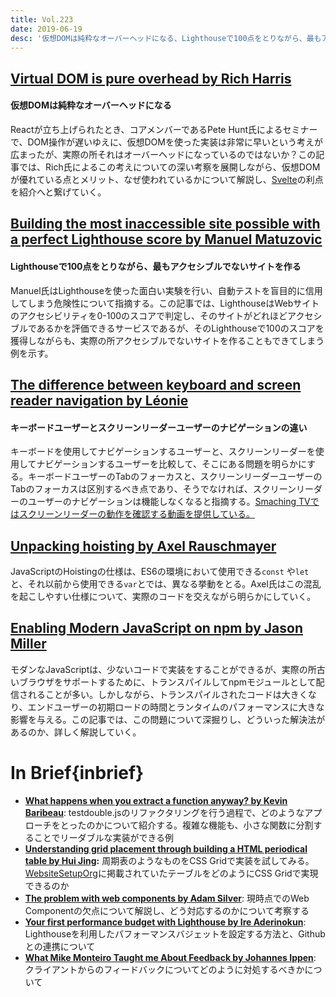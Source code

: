 ```yaml
---
title: Vol.223
date: 2019-06-19
desc: '仮想DOMは純粋なオーバーヘッドになる、Lighthouseで100点をとりながら、最もアクセシブルでないサイトを作る、キーボードユーザーとスクリーンリーダーユーザーのナビゲーションの違い、ほか計10リンク'
---
```


## [Virtual DOM is pure overhead by Rich Harris](https://svelte.dev/blog/virtual-dom-is-pure-overhead)

#### 仮想DOMは純粋なオーバーヘッドになる

Reactが立ち上げられたとき、コアメンバーであるPete Hunt氏によるセミナーで、DOM操作が遅いゆえに、仮想DOMを使った実装は非常に早いという考えが広まったが、実際の所それはオーバーヘッドになっているのではないか？この記事では、Rich氏によるこの考えについての深い考察を展開しながら、仮想DOMが優れている点とメリット、なぜ使われているかについて解説し、[Svelte](https://svelte.dev/)の利点を紹介へと繋げていく。

## [Building the most inaccessible site possible with a perfect Lighthouse score by Manuel Matuzovic](https://www.matuzo.at/blog/building-the-most-inaccessible-site-possible-with-a-perfect-lighthouse-score/)

#### Lighthouseで100点をとりながら、最もアクセシブルでないサイトを作る

Manuel氏はLighthouseを使った面白い実験を行い、自動テストを盲目的に信用してしまう危険性について指摘する。この記事では、LighthouseはWebサイトのアクセシビリティを0-100のスコアで判定し、そのサイトがどれほどアクセシブルであるかを評価できるサービスであるが、そのLighthouseで100のスコアを獲得しながらも、実際の所アクセシブルでないサイトを作ることもできてしまう例を示す。

## [The difference between keyboard and screen reader navigation by Léonie](https://tink.uk/the-difference-between-keyboard-and-screen-reader-navigation/)

#### キーボードユーザーとスクリーンリーダーユーザーのナビゲーションの違い

キーボードを使用してナビゲーションするユーザーと、スクリーンリーダーを使用してナビゲーションするユーザーを比較して、そこにある問題を明らかにする。キーボードユーザーのTabのフォーカスと、スクリーンリーダーユーザーのTabのフォーカスは区別するべき点であり、そうでなければ、スクリーンリーダーのユーザーのナビゲーションは機能しなくなると指摘する。[Smaching TVではスクリーンリーダーの動作を確認する動画を提供している。](https://www.youtube.com/watch?v=iUCYPM6up9M&feature=youtu.be)

## [Unpacking hoisting by Axel Rauschmayer](http://2ality.com/2019/05/unpacking-hoisting.html)

JavaScriptのHoistingの仕様は、ES6の環境において使用できる`const` や`let`と、それ以前から使用できる`var`とでは、異なる挙動をとる。Axel氏はこの混乱を起こしやすい仕様について、実際のコードを交えながら明らかにしていく。

## [Enabling Modern JavaScript on npm by Jason Miller](https://jasonformat.com/enabling-modern-js-on-npm/)

モダンなJavaScriptは、少ないコードで実装をすることができるが、実際の所古いブラウザをサポートするために、トランスパイルしてnpmモジュールとして配信されることが多い。しかしながら、トランスパイルされたコードは大きくなり、エンドユーザーの初期ロードの時間とランタイムのパフォーマンスに大きな影響を与える。この記事では、この問題について深掘りし、どういった解決法があるのか、詳しく解説していく。

# In Brief{inbrief}
- [**What happens when you extract a function anyway? by Kevin Baribeau**](http://blog.testdouble.com/posts/2019-05-28-what-happens-when-you-extract-a-function):  testdouble.jsのリファクタリングを行う過程で、どのようなアプローチをとったのかについて紹介する。複雑な機能も、小さな関数に分割することでリーダブルな実装ができる例
- [**Understanding grid placement through building a HTML periodical table by Hui Jing**](https://www.chenhuijing.com/blog/understanding-grid-placement/#%F0%9F%92%BB)**:** 周期表のようなものをCSS Gridで実装を試してみる。[WebsiteSetupOrg](https://websitesetup.org/html5-periodical-table/)に掲載されていたテーブルをどのようにCSS Gridで実現できるのか
- [**The problem with web components by Adam Silver**](https://adamsilver.io/articles/the-problem-with-web-components/): 現時点でのWeb Componentの欠点について解説し、どう対応するのかについて考察する
- [**Your first performance budget with Lighthouse by Ire Aderinokun**](https://bitsofco.de/your-first-performance-budget-with-lighthouse/): Lighthouseを利用したパフォーマンスバジェットを設定する方法と、Githubとの連携について
- [**What Mike Monteiro Taught me About Feedback by Johannes Ippen**](https://johannesippen.com/2019/mike-monteiro-feedback/): クライアントからのフィードバックについてどのように対処するべきかについて

